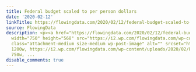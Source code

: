 ```yaml
---
title: Federal budget scaled to per person dollars
date: '2020-02-12'
linkTitle: https://flowingdata.com/2020/02/12/federal-budget-scaled-to-per-person-dollars/
source: FlowingData
description: <p><a href="https://flowingdata.com/2020/02/12/federal-budget-scaled-to-per-person-dollars/"><img
  width="750" height="568" src="https://i2.wp.com/flowingdata.com/wp-content/uploads/2020/02/Federal-budget-scaled-to-per-person.png?fit=750%2C568&amp;ssl=1"
  class="attachment-medium size-medium wp-post-image" alt="" srcset="https://i2.wp.com/flowingdata.com/wp-content/uploads/2020/02/Federal-budget-scaled-to-per-person.png?w=1200&amp;ssl=1
  1200w, https://i2.wp.com/flowingdata.com/wp-content/uploads/2020/02/Federal-budget-scaled-to-per-person.png?resize=750%2C568&amp;ssl=1
  750w, ...
disable_comments: true
---
```

<p><a href="https://flowingdata.com/2020/02/12/federal-budget-scaled-to-per-person-dollars/"><img width="750" height="568" src="https://i2.wp.com/flowingdata.com/wp-content/uploads/2020/02/Federal-budget-scaled-to-per-person.png?fit=750%2C568&amp;ssl=1" class="attachment-medium size-medium wp-post-image" alt="" srcset="https://i2.wp.com/flowingdata.com/wp-content/uploads/2020/02/Federal-budget-scaled-to-per-person.png?w=1200&amp;ssl=1 1200w, https://i2.wp.com/flowingdata.com/wp-content/uploads/2020/02/Federal-budget-scaled-to-per-person.png?resize=750%2C568&amp;ssl=1 750w, ...